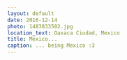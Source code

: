 ```yaml
---
layout: default
date: 2016-12-14
photo: 1483833502.jpg
location_text: Oaxaca Ciudad, Mexico
title: Mexico...
caption: ... being Mexico :3
---
```


